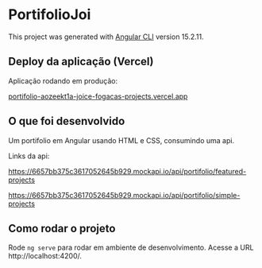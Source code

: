 # PortifolioJoi

This project was generated with [Angular CLI](https://github.com/angular/angular-cli) version 15.2.11.


## Deploy da aplicação (Vercel)

Aplicação rodando em produção:

[portifolio-aozeekt1a-joice-fogacas-projects.vercel.app](portifolio-aozeekt1a-joice-fogacas-projects.vercel.app)


## O que foi desenvolvido

Um portifolio em Angular usando HTML e CSS, consumindo uma api.

Links da api:

https://6657bb375c3617052645b929.mockapi.io/api/portifolio/featured-projects

https://6657bb375c3617052645b929.mockapi.io/api/portifolio/simple-projects


## Como rodar o projeto

Rode `ng serve` para rodar em ambiente de desenvolvimento. Acesse a URL http://localhost:4200/.
